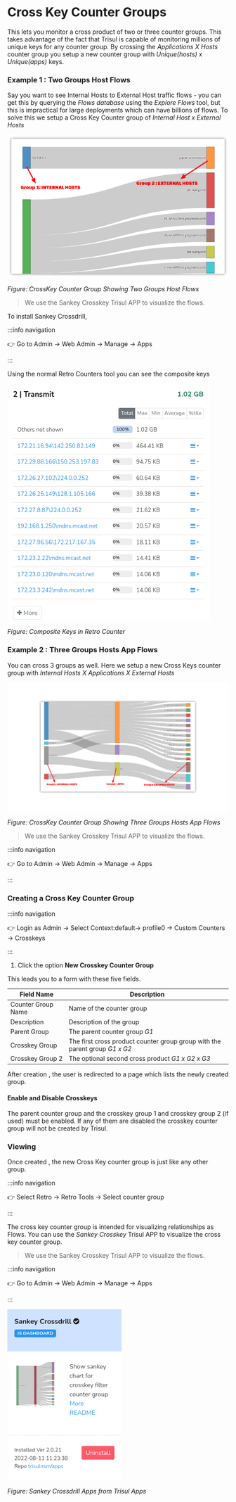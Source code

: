 # Cross Key Counter Groups

This lets you monitor a cross product of two or three counter groups.
This takes advantage of the fact that Trisul is capable of monitoring
millions of unique keys for any counter group. By crossing the
*Applications X Hosts* counter group you setup a new counter group with
*Unique(hosts) x Unique(apps)* keys.

### Example 1 : Two Groups Host Flows

Say you want to see Internal Hosts to External Host traffic flows - you
can get this by querying the *Flows database* using the *Explore Flows*
tool, but this is impractical for large deployments which can have
billions of flows. To solve this we setup a Cross Key Counter group of
*Internal Host x External Hosts*

![](images/crosskeydoc2.png)

*Figure: CrossKey Counter Group Showing Two Groups Host Flows*

> We use the Sankey Crosskey Trisul APP to visualize the flows. 

To install Sankey Crossdrill,

:::info navigation

:point_right: Go to Admin &rarr; Web Admin &rarr; Manage &rarr; Apps 

:::

Using the normal Retro Counters tool you can see the composite keys

![](images/intext.png)

*Figure: Composite Keys in Retro Counter*

### Example 2 : Three Groups Hosts App Flows

You can cross 3 groups as well. Here we setup a new Cross Keys counter
group with *Internal Hosts X Applications X External Hosts*

![](images/crosskeydoc1.png)

*Figure: CrossKey Counter Group Showing Three Groups Hosts App Flows*

> We use the Sankey Crosskey Trisul APP to visualize the flows. 

:::info navigation

:point_right: Go to Admin &rarr; Web Admin &rarr; Manage &rarr; Apps

:::

### Creating a Cross Key Counter Group

:::info navigation

:point_right: Login as Admin &rarr; Select Context:default&rarr; profile0 &rarr; Custom Counters
&rarr; Crosskeys

:::

1. Click the option **New Crosskey Counter Group**

This leads you to a form with these five fields.

| Field Name         | Description                                                                 |
| ------------------ | --------------------------------------------------------------------------- |
| Counter Group Name | Name of the counter group                                                   |
| Description        | Description of the group                                                    |
| Parent Group       | The parent counter group *G1*                                               |
| Crosskey Group     | The first cross product counter group group with the parent group *G1 x G2* |
| Crosskey Group 2   | The optional second cross product *G1 x G2 x G3*                            |

After creation , the user is redirected to a page which lists the newly
created group.

#### Enable and Disable Crosskeys

The parent counter group and the crosskey group 1 and crosskey group 2
(if used) must be enabled. If any of them are disabled the crosskey
counter group will not be created by Trisul.

### Viewing

Once created , the new Cross Key counter group is just like any other
group.

:::info navigation

:point_right: Select Retro &rarr; Retro Tools &rarr; Select counter group

:::

The cross key counter group is intended for visualizing relationships as
Flows. You can use the *Sankey Crosskey* Trisul APP to visualize the
cross key counter group.

> We use the Sankey Crosskey Trisul APP to visualize the flows. 

:::info navigation 

:point_right: Go to Admin &rarr; Web Admin &rarr; Manage &rarr; Apps 

:::

![](images/sankeyapps.png)

*Figure: Sankey Crossdrill Apps from Trisul Apps*
